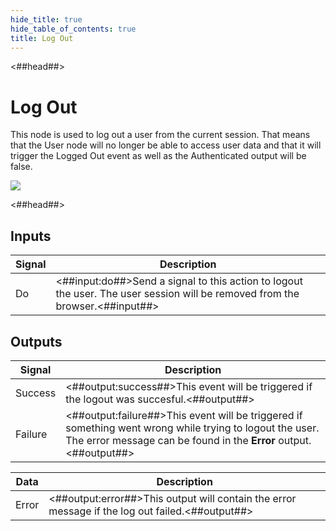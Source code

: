 ```yaml
---
hide_title: true
hide_table_of_contents: true
title: Log Out
---
```


<##head##>

# Log Out

This node is used to log out a user from the current session. That means that the <span className="ndl-data">User</span> node will no longer be able to access user data and that it will trigger the <span className="ndl-signal">Logged Out</span> event as well as the <span className="ndl-data">Authenticated</span> output will be false.

<div className="ndl-image-with-background l">

![](nodes/data/user/log-out/logout.png)

</div>

<##head##>

## Inputs

| Signal                                 | Description                                                                                                                  |
| -------------------------------------- | ---------------------------------------------------------------------------------------------------------------------------- |
| <span className="ndl-signal">Do</span> | <##input:do##>Send a signal to this action to logout the user. The user session will be removed from the browser.<##input##> |

## Outputs

| Signal                                      | Description                                                                                                                                                                   |
| ------------------------------------------- | ----------------------------------------------------------------------------------------------------------------------------------------------------------------------------- |
| <span className="ndl-signal">Success</span> | <##output:success##>This event will be triggered if the logout was succesful.<##output##>                                                                                     |
| <span className="ndl-signal">Failure</span> | <##output:failure##>This event will be triggered if something went wrong while trying to logout the user. The error message can be found in the **Error** output.<##output##> |

| Data                                    | Description                                                                                     |
| --------------------------------------- | ----------------------------------------------------------------------------------------------- |
| <span className="ndl-data">Error</span> | <##output:error##>This output will contain the error message if the log out failed.<##output##> |

